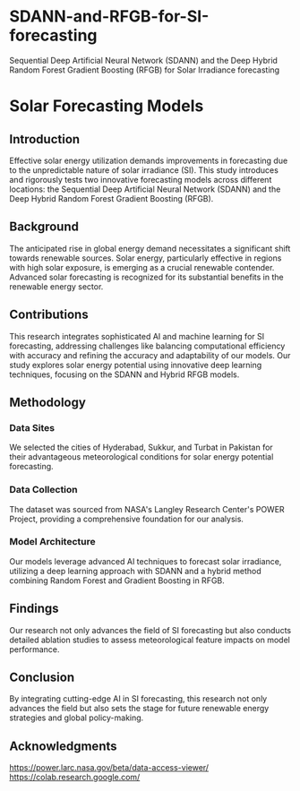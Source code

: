 # SDANN-and-RFGB-for-SI-forecasting
Sequential Deep Artificial Neural Network (SDANN) and the Deep Hybrid Random Forest Gradient Boosting (RFGB) for Solar Irradiance forecasting
# Solar Forecasting Models

## Introduction
Effective solar energy utilization demands improvements in forecasting due to the unpredictable nature of solar irradiance (SI). This study introduces and rigorously tests two innovative forecasting models across different locations: the Sequential Deep Artificial Neural Network (SDANN) and the Deep Hybrid Random Forest Gradient Boosting (RFGB).

## Background
The anticipated rise in global energy demand necessitates a significant shift towards renewable sources. Solar energy, particularly effective in regions with high solar exposure, is emerging as a crucial renewable contender. Advanced solar forecasting is recognized for its substantial benefits in the renewable energy sector.

## Contributions
This research integrates sophisticated AI and machine learning for SI forecasting, addressing challenges like balancing computational efficiency with accuracy and refining the accuracy and adaptability of our models. Our study explores solar energy potential using innovative deep learning techniques, focusing on the SDANN and Hybrid RFGB models.

## Methodology
### Data Sites
We selected the cities of Hyderabad, Sukkur, and Turbat in Pakistan for their advantageous meteorological conditions for solar energy potential forecasting.

### Data Collection
The dataset was sourced from NASA's Langley Research Center's POWER Project, providing a comprehensive foundation for our analysis.

### Model Architecture
Our models leverage advanced AI techniques to forecast solar irradiance, utilizing a deep learning approach with SDANN and a hybrid method combining Random Forest and Gradient Boosting in RFGB.

## Findings
Our research not only advances the field of SI forecasting but also conducts detailed ablation studies to assess meteorological feature impacts on model performance.

## Conclusion
By integrating cutting-edge AI in SI forecasting, this research not only advances the field but also sets the stage for future renewable energy strategies and global policy-making.

## Acknowledgments
https://power.larc.nasa.gov/beta/data-access-viewer/
https://colab.research.google.com/
